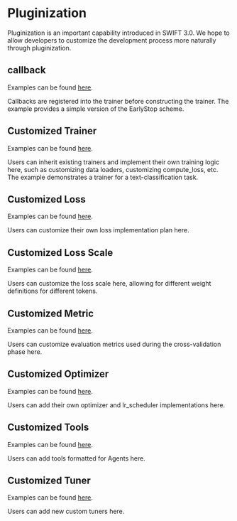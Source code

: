# Pluginization

Pluginization is an important capability introduced in SWIFT 3.0. We hope to allow developers to customize the development process more naturally through pluginization.

## callback

Examples can be found [here](https://github.com/modelscope/swift/blob/main/swift/plugin/callback.py).

Callbacks are registered into the trainer before constructing the trainer. The example provides a simple version of the EarlyStop scheme.

## Customized Trainer

Examples can be found [here](https://github.com/modelscope/swift/blob/main/swift/plugin/custom_trainer.py).

Users can inherit existing trainers and implement their own training logic here, such as customizing data loaders, customizing compute_loss, etc. The example demonstrates a trainer for a text-classification task.

## Customized Loss

Examples can be found [here](https://github.com/modelscope/swift/blob/main/swift/plugin/loss.py).

Users can customize their own loss implementation plan here.

## Customized Loss Scale

Examples can be found [here](https://github.com/modelscope/swift/blob/main/swift/plugin/loss_scale.py).

Users can customize the loss scale here, allowing for different weight definitions for different tokens.

## Customized Metric

Examples can be found [here](https://github.com/modelscope/swift/blob/main/swift/plugin/metric.py).

Users can customize evaluation metrics used during the cross-validation phase here.

## Customized Optimizer

Examples can be found [here](https://github.com/modelscope/swift/blob/main/swift/plugin/optimizer.py).

Users can add their own optimizer and lr_scheduler implementations here.

## Customized Tools

Examples can be found [here](https://github.com/modelscope/swift/blob/main/swift/plugin/tools.py).

Users can add tools formatted for Agents here.

## Customized Tuner

Examples can be found [here](https://github.com/modelscope/swift/blob/main/swift/plugin/tuner.py).

Users can add new custom tuners here.